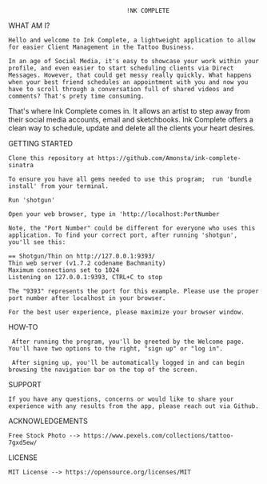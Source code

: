 
                                     !NK COMPLETE



WHAT AM I?

    Hello and welcome to Ink Complete, a lightweight application to allow for easier Client Management in the Tattoo Business. 
    
    In an age of Social Media, it's easy to showcase your work within your profile, and even easier to start scheduling clients via Direct Messages. However, that could get messy really quickly. What happens when your best friend schedules an appointment with you and now you have to scroll through a conversation full of shared videos and comments? That's prety time consuming.
    
   That's where Ink Complete comes in. It allows an artist to step away from their social media accounts, email and sketchbooks. Ink Complete offers a clean way to schedule, update and delete all the clients your heart desires.

    
GETTING STARTED
    
    Clone this repository at https://github.com/Amonsta/ink-complete-sinatra

    To ensure you have all gems needed to use this program;  run 'bundle install' from your terminal.

    Run 'shotgun'

    Open your web browser, type in 'http://localhost:PortNumber

    Note, the "Port Number" could be different for everyone who uses this application. To find your correct port, after running 'shotgun', you'll see this:

    == Shotgun/Thin on http://127.0.0.1:9393/
    Thin web server (v1.7.2 codename Bachmanity)
    Maximum connections set to 1024
    Listening on 127.0.0.1:9393, CTRL+C to stop

    The "9393" represents the port for this example. Please use the proper port number after localhost in your browser.

    For the best user experience, please maximize your browser window.


HOW-TO

     After running the program, you'll be greeted by the Welcome page. You'll have two options to the right, "sign up" or "log in".

     After signing up, you'll be automatically logged in and can begin browsing the navigation bar on the top of the screen.

SUPPORT

    If you have any questions, concerns or would like to share your experience with any results from the app, please reach out via Github.

ACKNOWLEDGEMENTS

    Free Stock Photo --> https://www.pexels.com/collections/tattoo-7gxd5ew/

LICENSE

    MIT License --> https://opensource.org/licenses/MIT



